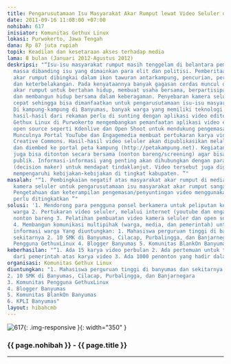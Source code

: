 ```yaml
---
title: Pengarusutamaan Isu Masyarakat Akar Rumput lewat Video Seluler dan Open Source
date: 2011-09-16 11:08:00 +07:00
nohibah: 617
inisiator: Komunitas Gethux Linux
lokasi: Purwokerto, Jawa Tengah
dana: Rp 87 juta rupiah
topik: Keadilan dan kesetaraan akses terhadap media
lama: 8 bulan (Januari 2012-Agustus 2012)
deskripsi: "“Isu-isu masyarakat rumput masih tenggelam di belantara pemberitaan media
  massa dibanding isu yang dimainkan para elit dan politisi. Pemberitaan masyarakat
  akar rumput dibingkai dalam ikon tawuran antarkampung, pencurian, perkosaan, perusuh,
  dan keterbelakangan. Pada kenyataannya banyak gagasan cerdas muncul dari masyarakat
  akar rumput untuk bertahan hidup, membuat usaha bersama, berpartisipasi dalam pembangunan,
  dan membangun hidup bersama dalam keberagaman. Penyebaran kamera seluler sangat
  cepat sehingga bisa dimanfaatkan untuk pengarusutamaan isu-isu masyarakat akar rumput.
  Di kampung-kampung di Banyumas, banyak warga yang memiliki teknologi ini. Namun,
  hasil-hasil dari rekaman perlu di sunting dengan aplikasi video editor. Komunitas
  Gethux Linux di Purwokerto mengembangkan pemanfaatan aplikasi video editor berbasis
  open source seperti Kdenlive dan Open Shoot untuk mendukung pengemasan video tersebut.
  Munculnya Portal YouTube dan Engagemedia membuat pertukaran karya video dengan lisensi
  Creative Commons. Hasil-hasil video seluler akan dipublikasikan melalui portal tersebut
  dan diembed ke portal peta kampung (http://petakampung.net). Kegiatan-kegiatan kampung
  juga bisa ditonton secara bersama (nonton bareng/screening) agar bisa diakses oleh
  publik. Informasi-informasi yang penting akan dihubungkan dengan para penentu kebijakan
  (decision maker) untuk mendapat tindaklanjut. Video tersebut juga digunakan untuk
  mempengaruhi kebijakan-kebijakan di tingkat kabupaten. ”"
masalah: "“1. Pembingkaian negatif atas masyarakat akar rumput di media massa 2. Penggunaan
  kamera seluler untuk pengarusutamaan isu masyarakat akar rumput sangat minim 3.
  Pengetahuan dan keterampilan pengemasan/penyuntingan video menggunakan open source
  perlu ditingkatkan ”"
solusi: '1. Mendorong para pengguna ponsel berkamera untuk peliputan kegiatan-kegiatan
  warga 2. Pertukaran video seluler, melalui internet (youtube dan engagemedia) dan
  nonton bareng 3. Pelatihan pembuatan video kamera seluler dan open source (kdenlive)
  4. Membangun komunikasi multipihak (warga, media, dan pemerintah) untuk tindaklanjut
  informasi warga Yang diuntungkan: 1. Mahasiswa perguruan tinggi di banyumas dan
  sekitarnya 2. 10 SMK di Banyumas, Cilacap, Purbalingga, dan Banjarnegara 3. Komunitas
  Pengguna GethuxLinux 4. Blogger Banyumas 5. Komunitas BlankOn Banyumas 6. KPLI Banyumas'
keberhasilan: "“1. Ada 15 karya video perbulan 2. Ada pertemuan untuk tindaklanjut
  dari pemerintah atas karya video 3. Ada 1000 penonton yang hadir dalam nonton bareng”"
organisasi: Komunitas Gethux Linux
diuntungkan: "1. Mahasiswa perguruan tinggi di banyumas dan sekitarnya
2. 10 SMK di Banyumas, Cilacap, Purbalingga, dan Banjarnegara
3. Komunitas Pengguna GethuxLinux
4. Blogger Banyumas
5. Komunitas BlankOn Banyumas
6. KPLI Banyumas"
layout: hibahcmb
---
```


![617](/static/img/hibahcmb/617.png){: .img-responsive }{: width="350" }

### {{ page.nohibah }} - {{ page.title }}

---
